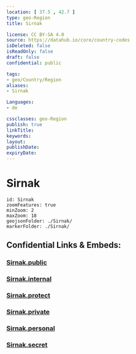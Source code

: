 ```yaml
---
location: [ 37.5 , 42.7 ] 
type: geo-Region
title: Sirnak

license: CC BY-SA 4.0
source: https://datahub.io/core/country-codes
isDeleted: false
isReadOnly: false
draft: false
confidential: public

tags:
- geo/Country/Region
aliases:
- Sirnak

Languages:
- de

cssclasses: geo-Region
publish: true
linkTitle: 
keywords: 
layout: 
publishDate: 
expiryDate: 
---
```


# Sirnak

```leaflet
id: Sirnak
zoomFeatures: true 
minZoom: 2 
maxZoom: 18
geojsonFolder: ./Sirnak/
markerFolder: ./Sirnak/
```


## Confidential Links & Embeds: 

### [Sirnak.public](/_public/\Earth\Continent\Europe\Europe~East\Turkey\Provinces~TurkeySirnak.public.md) 

### [Sirnak.internal](/_internal/\Earth\Continent\Europe\Europe~East\Turkey\Provinces~TurkeySirnak.internal.md) 

### [Sirnak.protect](/_protect/\Earth\Continent\Europe\Europe~East\Turkey\Provinces~TurkeySirnak.protect.md) 

### [Sirnak.private](/_private/\Earth\Continent\Europe\Europe~East\Turkey\Provinces~TurkeySirnak.private.md) 

### [Sirnak.personal](/_personal/\Earth\Continent\Europe\Europe~East\Turkey\Provinces~TurkeySirnak.personal.md) 

### [Sirnak.secret](/_secret/\Earth\Continent\Europe\Europe~East\Turkey\Provinces~TurkeySirnak.secret.md)

